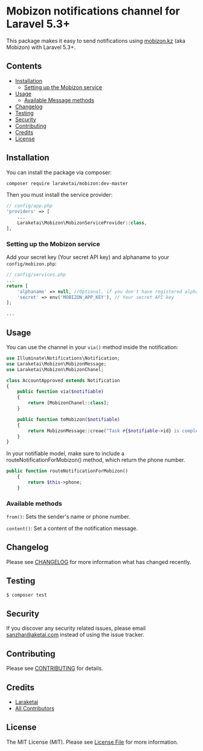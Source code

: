 # Mobizon notifications channel for Laravel 5.3+


This package makes it easy to send notifications using [mobizon.kz](//mobizon.kz) (aka Mobizon) with Laravel 5.3+.

## Contents

- [Installation](#installation)
    - [Setting up the Mobizon service](#setting-up-the-Mobizon-service)
- [Usage](#usage)
    - [Available Message methods](#available-message-methods)
- [Changelog](#changelog)
- [Testing](#testing)
- [Security](#security)
- [Contributing](#contributing)
- [Credits](#credits)
- [License](#license)


## Installation

You can install the package via composer:

```bash
composer require laraketai/mobizon:dev-master
```

Then you must install the service provider:
```php
// config/app.php
'providers' => [
    ...
    Laraketai\Mobizon\MobizonServiceProvider::class,
],
```

### Setting up the Mobizon service

Add your secret key (Your secret API key) and alphaname to your `config/mobizon.php`:

```php
// config/services.php
...
return [
    'alphaname' => null, //Optional, if you don't have registered alphaname, just skip this param and your message will be sent with our free common alphaname.
    'secret' => env('MOBIZON_APP_KEY'), // Your secret API key
];

...
```

## Usage

You can use the channel in your `via()` method inside the notification:

```php
use Illuminate\Notifications\Notification;
use Laraketai\Mobizon\MobizonMessage;
use Laraketai\Mobizon\MobizonChanel;

class AccountApproved extends Notification
{
    public function via($notifiable)
    {
        return [MobizonChanel::class];
    }

    public function toMobizon($notifiable)
    {
        return MobizonMessage::creae("Task #{$notifiable->id} is complete!");
    }
}
```

In your notifiable model, make sure to include a routeNotificationForMobizon() method, which return the phone number.

```php
public function routeNotificationForMobizon()
    {
        return $this->phone;
    }
```

### Available methods

`from()`: Sets the sender's name or phone number.

`content()`: Set a content of the notification message.


## Changelog

Please see [CHANGELOG](CHANGELOG.md) for more information what has changed recently.

## Testing

``` bash
$ composer test
```

## Security

If you discover any security related issues, please email sanzhar@aketai.com instead of using the issue tracker.

## Contributing

Please see [CONTRIBUTING](CONTRIBUTING.md) for details.

## Credits

- [Laraketai](https://github.com/laraketai)
- [All Contributors](../../contributors)

## License

The MIT License (MIT). Please see [License File](LICENSE.md) for more information.
